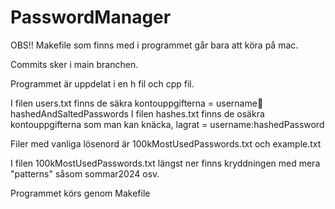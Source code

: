 # PasswordManager

OBS!! Makefile som finns med i programmet går bara att köra på mac.

Commits sker i main branchen.

Programmet är uppdelat i en h fil och cpp fil.

I filen users.txt finns de säkra kontouppgifterna = username:salt:hashedAndSaltedPasswords
I filen hashes.txt finns de osäkra kontouppgifterna som man kan knäcka, lagrat = username:hashedPassword

Filer med vanliga lösenord är 100kMostUsedPasswords.txt och example.txt

I filen 100kMostUsedPasswords.txt längst ner finns kryddningen med mera "patterns" såsom sommar2024 osv.

Programmet körs genom Makefile
